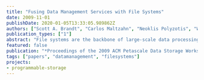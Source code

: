```yaml
---
title: "Fusing Data Management Services with File Systems"
date: 2009-11-01
publishDate: 2020-01-05T13:33:05.989862Z
authors: ["Scott A. Brandt", "Carlos Maltzahn", "Neoklis Polyzotis", "Wang-Chiew Tan"]
publication_types: ["1"]
abstract: "File systems are the backbone of large-scale data processing for scientific applications. Motivated by the need to provide an extensible and flexible framework beyond the abstractions provided by API libraries for files to manage and analyze large-scale data, we are developing Damasc, an enhanced file system where rich data management services for scientific computing are provided as a native part of the file system. This paper presents our vision for Damasc, a performant file system that would allow scientists or even casual users to pose declarative queries and updates over views of underlying files that are stored in their native bytestream format. In Damasc, a configurable layer is added on top of the file system to expose the contents of files in a logical data model through which views can be defined and used for queries and updates. The logical data model and views are leveraged to optimize access to files through caching and self-organizing indexing. In addition, provenance capture and analysis to file access is also built into Damasc. We describe the salient features of our proposal and discuss how it can benefit the development of scientific code."
featured: false
publication: "*Proceedings of the 2009 ACM Petascale Data Storage Workshop (PDSW 09)*"
tags: ["papers", "datamanagement", "filesystems"]
projects:
- programmable-storage
---
```


